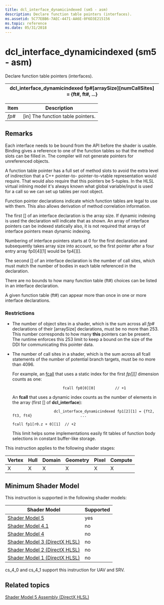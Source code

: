 ```yaml
---
title: dcl_interface_dynamicindexed (sm5 - asm)
description: Declare function table pointers (interfaces).
ms.assetid: 5C77EBB6-7AEC-4471-AA6E-0F6D3E215156
ms.topic: reference
ms.date: 05/31/2018
---
```


# dcl\_interface\_dynamicindexed (sm5 - asm)

Declare function table pointers (interfaces).



| dcl\_interface\_dynamicindexed fp\#\[arraySize\]\[numCallSites\] = {ft\#, ft\#, ...} |
|--------------------------------------------------------------------------------------|



 



| Item                                                          | Description                                    |
|---------------------------------------------------------------|------------------------------------------------|
| <span id="fp_"></span><span id="FP_"></span>*fp\#*<br/> | \[in\] The function table pointers.<br/> |



 

## Remarks

Each interface needs to be bound from the API before the shader is usable. Binding gives a reference to one of the function tables so that the method slots can be filled in. The compiler will not generate pointers for unreferenced objects.

A function table pointer has a full set of method slots to avoid the extra level of indirection that a C++ pointer-to- pointer-to-vtable representation would require. That would also require that this pointers be 5-tuples. In the HLSL virtual inlining model it's always known what global variable/input is used for a call so we can set up tables per root object.

Function pointer declarations indicate which function tables are legal to use with them. This also allows derivation of method correlation information.

The first \[\] of an interface declaration is the array size. If dynamic indexing is used the declaration will indicate that as shown. An array of interface pointers can be indexed statically also, it is not required that arrays of interface pointers mean dynamic indexing.

Numbering of interface pointers starts at 0 for the first declaration and subsequently takes array size into account, so the first pointer after a four entry array fp0\[4\]\[1\] would be fp4\[\]\[\].

The second \[\] of an interface declaration is the number of call sites, which must match the number of bodies in each table referenced in the declaration.

There are no bounds to how many function table (ft\#) choices can be listed in an interface declaration.

A given function table (ft\#) can appear more than once in one or more interface declarations.

### Restrictions

-   The number of object sites in a shader, which is the sum across all *fp\#* declarations of their \[arraySize\] declarations, must be no more than 253. This number corresponds to how many **this** pointers can be present. The runtime enforces this 253 limit to keep a bound on the size of the DDI for communicating this pointer data.
-   The number of call sites in a shader, which is the sum across all fcall statements of the number of potential branch targets, must be no more than 4096.

    For example, an [fcall](fcall--sm5---asm-.md) that uses a static index for the first *fp\[\]\[\]* dimension counts as one:

    `                       fcall fp0[0][0]         // +1`

    An **fcall** that uses a dynamic index counts as the number of elements in the array (first \[\] of **dcl\_interface**):

    `                    dcl_interface_dynamicindexed fp1[2][1] = {ft2, ft3, ft4}                      ...                     `

    `fcall fp1[r0.z + 0][1]  // +2`

    This limit helps some implementations easily fit tables of function body selections in constant buffer-like storage.

This instruction applies to the following shader stages:



| Vertex | Hull | Domain | Geometry | Pixel | Compute |
|--------|------|--------|----------|-------|---------|
| X      | X    | X      | X        | X     | X       |



 

## Minimum Shader Model

This instruction is supported in the following shader models:



| Shader Model                                              | Supported |
|-----------------------------------------------------------|-----------|
| [Shader Model 5](d3d11-graphics-reference-sm5.md)        | yes       |
| [Shader Model 4.1](dx-graphics-hlsl-sm4.md)              | no        |
| [Shader Model 4](dx-graphics-hlsl-sm4.md)                | no        |
| [Shader Model 3 (DirectX HLSL)](dx-graphics-hlsl-sm3.md) | no        |
| [Shader Model 2 (DirectX HLSL)](dx-graphics-hlsl-sm2.md) | no        |
| [Shader Model 1 (DirectX HLSL)](dx-graphics-hlsl-sm1.md) | no        |



 

cs\_4\_0 and cs\_4\_1 support this instruction for UAV and SRV.

## Related topics

<dl> <dt>

[Shader Model 5 Assembly (DirectX HLSL)](shader-model-5-assembly--directx-hlsl-.md)
</dt> </dl>

 

 






